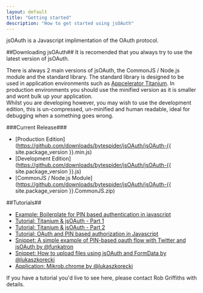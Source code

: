 ```yaml
---
layout: default
title: "Getting started"
description: "How to get started using jsOAuth"
---
```


jsOAuth is a Javascript implimentation of the OAuth protocol.

##Downloading jsOAuth##
It is recomended that you always try to use the latest version of jsOAuth.

There is always 2 main versions of jsOAuth, the CommonJS / Node.js module and 
the standard library. The standard library is designed to be used in application 
environments such as [Appcelerator Titanium](http://appcelerator.com).
In production environments you should use the minified version as it is smaller 
and wont bulk up your application.  
Whilst you are developing however, you may wish to use the development edition, 
this is un-compressed, un-minified and human readable, ideal for debugging when 
a something goes wrong.

###Current Release###
- [Production Edition](https://github.com/downloads/bytespider/jsOAuth/jsOAuth-{{ site.package_version }}.min.js)
- [Development Edition](https://github.com/downloads/bytespider/jsOAuth/jsOAuth-{{ site.package_version }}.js)
- [CommonJS / Node.js Module](https://github.com/downloads/bytespider/jsOAuth/jsOAuth-{{ site.package_version }}.CommonJS.zip)

##Tutorials##
* [Example: Boilerplate for PIN based authentication in javascript](https://gist.github.com/1071227)
* [Tutorial: Titanium & jsOAuth - Part 1](http://code.bytespider.eu/post/3032429995/twitter-client-using-titanium-and-jsoauth-part-1)
* [Tutorial: Titanium & jsOAuth - Part 2](http://code.bytespider.eu/post/3088341182/twitter-client-using-titanium-and-jsoauth-part-2)
* [Tutorial: OAuth and PIN based authorization in Javascript](http://log.coffeesounds.com/oauth-and-pin-based-authorization-in-javascri)
* [Snippet: A simple example of PIN-based oauth flow with Twitter and jsOAuth by @funkatron](https://gist.github.com/979955)
* [Snippet: How to upload files using jsOAuth and FormData by @lukaszkorecki](https://gist.github.com/1038408)
* [Application: Mikrob.chrome by @lukaszkorecki](https://github.com/lukaszkorecki/Mikrob.chrome/blob/master/lib/oauth_request.js)

If you have a tutorial you'd live to see here, please contact Rob Griffiths with 
details.